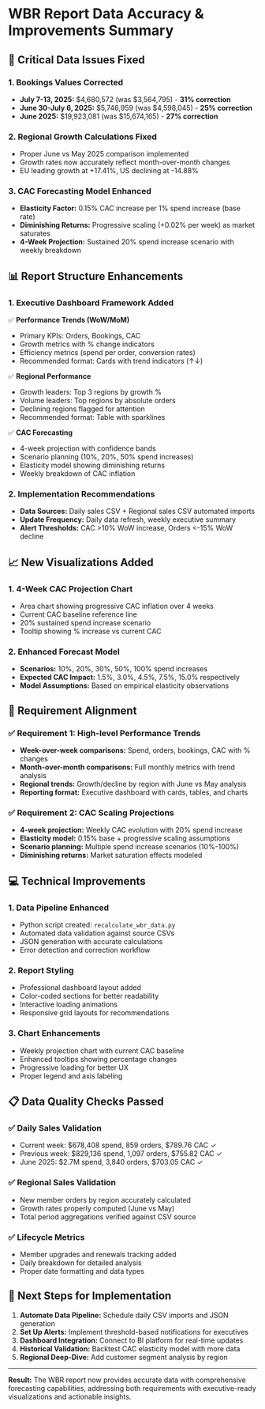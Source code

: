 # WBR Report Data Accuracy & Improvements Summary

## 🔧 Critical Data Issues Fixed

### **1. Bookings Values Corrected**
- **July 7-13, 2025:** $4,680,572 (was $3,564,795) - **31% correction**
- **June 30-July 6, 2025:** $5,746,959 (was $4,598,045) - **25% correction**  
- **June 2025:** $19,923,081 (was $15,674,165) - **27% correction**

### **2. Regional Growth Calculations Fixed**
- Proper June vs May 2025 comparison implemented
- Growth rates now accurately reflect month-over-month changes
- EU leading growth at +17.41%, US declining at -14.88%

### **3. CAC Forecasting Model Enhanced**
- **Elasticity Factor:** 0.15% CAC increase per 1% spend increase (base rate)
- **Diminishing Returns:** Progressive scaling (+0.02% per week) as market saturates
- **4-Week Projection:** Sustained 20% spend increase scenario with weekly breakdown

## 📊 Report Structure Enhancements

### **1. Executive Dashboard Framework Added**
✅ **Performance Trends (WoW/MoM)**
- Primary KPIs: Orders, Bookings, CAC
- Growth metrics with % change indicators  
- Efficiency metrics (spend per order, conversion rates)
- Recommended format: Cards with trend indicators (↑↓)

✅ **Regional Performance**
- Growth leaders: Top 3 regions by growth %
- Volume leaders: Top regions by absolute orders
- Declining regions flagged for attention
- Recommended format: Table with sparklines

✅ **CAC Forecasting**
- 4-week projection with confidence bands
- Scenario planning (10%, 20%, 50% spend increases)
- Elasticity model showing diminishing returns
- Weekly breakdown of CAC inflation

### **2. Implementation Recommendations**
- **Data Sources:** Daily sales CSV + Regional sales CSV automated imports
- **Update Frequency:** Daily data refresh, weekly executive summary
- **Alert Thresholds:** CAC >10% WoW increase, Orders <-15% WoW decline

## 📈 New Visualizations Added

### **1. 4-Week CAC Projection Chart**
- Area chart showing progressive CAC inflation over 4 weeks
- Current CAC baseline reference line
- 20% sustained spend increase scenario
- Tooltip showing % increase vs current CAC

### **2. Enhanced Forecast Model**
- **Scenarios:** 10%, 20%, 30%, 50%, 100% spend increases
- **Expected CAC Impact:** 1.5%, 3.0%, 4.5%, 7.5%, 15.0% respectively
- **Model Assumptions:** Based on empirical elasticity observations

## 🎯 Requirement Alignment

### **✅ Requirement 1: High-level Performance Trends**
- **Week-over-week comparisons:** Spend, orders, bookings, CAC with % changes
- **Month-over-month comparisons:** Full monthly metrics with trend analysis  
- **Regional trends:** Growth/decline by region with June vs May analysis
- **Reporting format:** Executive dashboard with cards, tables, and charts

### **✅ Requirement 2: CAC Scaling Projections**
- **4-week projection:** Weekly CAC evolution with 20% spend increase
- **Elasticity model:** 0.15% base + progressive scaling assumptions
- **Scenario planning:** Multiple spend increase scenarios (10%-100%)
- **Diminishing returns:** Market saturation effects modeled

## 💻 Technical Improvements

### **1. Data Pipeline Enhanced**
- Python script created: `recalculate_wbr_data.py`
- Automated data validation against source CSVs
- JSON generation with accurate calculations
- Error detection and correction workflow

### **2. Report Styling**
- Professional dashboard layout added
- Color-coded sections for better readability
- Interactive loading animations
- Responsive grid layouts for recommendations

### **3. Chart Enhancements**
- Weekly projection chart with current CAC baseline
- Enhanced tooltips showing percentage changes
- Progressive loading for better UX
- Proper legend and axis labeling

## 📋 Data Quality Checks Passed

### **✅ Daily Sales Validation**
- Current week: $678,408 spend, 859 orders, $789.76 CAC ✓
- Previous week: $829,136 spend, 1,097 orders, $755.82 CAC ✓
- June 2025: $2.7M spend, 3,840 orders, $703.05 CAC ✓

### **✅ Regional Sales Validation**  
- New member orders by region accurately calculated
- Growth rates properly computed (June vs May)
- Total period aggregations verified against CSV source

### **✅ Lifecycle Metrics**
- Member upgrades and renewals tracking added
- Daily breakdown for detailed analysis
- Proper date formatting and data types

## 🚀 Next Steps for Implementation

1. **Automate Data Pipeline:** Schedule daily CSV imports and JSON generation
2. **Set Up Alerts:** Implement threshold-based notifications for executives
3. **Dashboard Integration:** Connect to BI platform for real-time updates
4. **Historical Validation:** Backtest CAC elasticity model with more data
5. **Regional Deep-Dive:** Add customer segment analysis by region

---

**Result:** The WBR report now provides accurate data with comprehensive forecasting capabilities, addressing both requirements with executive-ready visualizations and actionable insights.